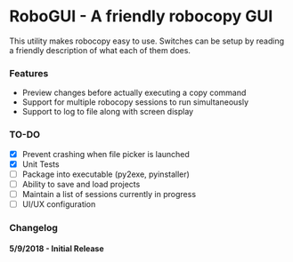 # RoboGUI - A friendly robocopy GUI
This utility makes robocopy easy to use.
Switches can be setup by reading a friendly description of what each of them does.



### Features
- Preview changes before actually executing a copy command
- Support for multiple robocopy sessions to run simultaneously
- Support to log to file along with screen display

### TO-DO
- [x] Prevent crashing when file picker is launched
- [x] Unit Tests
- [ ] Package into executable (py2exe, pyinstaller)
- [ ] Ability to save and load projects
- [ ] Maintain a list of sessions currently in progress
- [ ] UI/UX configuration

### Changelog
#### 5/9/2018 - Initial Release